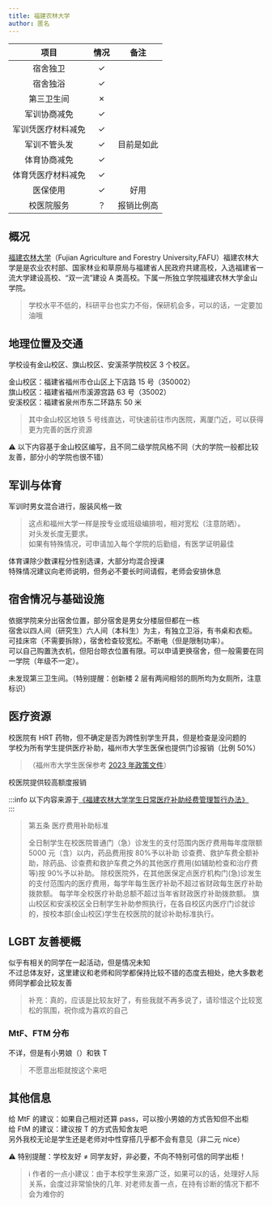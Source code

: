 ```yaml
---
title: 福建农林大学
author: 匿名
---
```


|        项目        | 情况 |    备注    |
| :----------------: | :--: | :--------: |
|      宿舍独卫      |  ✓   |            |
|      宿舍独浴      |  ✓   |            |
|     第三卫生间     |  ✗   |            |
|    军训协商减免    |  ✓   |            |
| 军训凭医疗材料减免 |  ✓   |            |
|    军训不管头发    |  ✓   | 目前是如此 |
|    体育协商减免    |  ✓   |            |
| 体育凭医疗材料减免 |  ✓   |            |
|      医保使用      |  ✓   |    好用    |
|     校医院服务     |  ？  | 报销比例高 |

## 概况

[福建农林大学](https://www.fafu.edu.cn/)（Fujian Agriculture and Forestry University,FAFU）福建农林大学是是农业农村部、国家林业和草原局与福建省人民政府共建高校，入选福建省一流大学建设高校、“双一流”建设 A 类高校。下属一所独立学院福建农林大学金山学院。

> 学校水平不低的，科研平台也实力不俗，保研机会多，可以的话，一定要加油哦

## 地理位置及交通

学校设有金山校区、旗山校区、安溪茶学院校区 3 个校区。

金山校区：福建省福州市仓山区上下店路 15 号（350002）  
旗山校区：福建省福州市溪源宫路 63 号（35002）  
安溪校区：福建省泉州市东二环路东 50 米

> 其中金山校区地铁 5 号线直达，可快速前往市内医院，离厦门近，可以获得更为完善的医疗资源

⚠️ 以下内容基于金山校区编写，且不同二级学院风格不同（大的学院一般都比较友善，部分小的学院也很不错）

## 军训与体育

军训时男女混合进行，服装风格一致

> 这点和福州大学一样是按专业或班级编排啦，相对宽松（注意防晒）。  
> 对头发长度无要求。  
> 如果有特殊情况，可申请加入每个学院的后勤组，有医学证明最佳

体育课除少数课程分性别选课，大部分均混合授课  
特殊情况建议向老师说明，但务必不要长时间请假，老师会安排休息

## 宿舍情况与基础设施

依据学院来分出宿舍位置，部分宿舍是男女分楼层但都在一栋  
宿舍以四人间（研究生）六人间（本科生）为主，有独立卫浴，有书桌和衣柜。  
可挂床帘（不需要拆除），宿舍检查较宽松。不断电（但是限制功率）。  
可以自己购置洗衣机，但阳台晾衣位置有限。可以申请更换宿舍，但一般需要在同一学院（年级不一定）。

未发现第三卫生间。（特别提醒：创新楼 2 层有两间相邻的厕所均为女厕所，注意标识）

## 医疗资源

校医院有 HRT 药物，但不确定是否为跨性别学生开具，但是检查是没问题的  
学校为所有学生提供医疗补助，福州市大学生医保也提供门诊报销（比例 50%）

> （福州市大学生医保参考 [2023 年政策文件](https://www.fuzhou.gov.cn/zfxxgkzl/szfbmjxsqxxgk/szfbmxxgk/fzsylbzj/zfxxgkml/zcwj/202306/t20230629_4629171.htm)）

校医院提供较高额度报销

:::info
以下内容来源于[《福建农林大学学生日常医疗补助经费管理暂行办法》](https://hqc.fafu.edu.cn/31/31/c12279a340273/page.htm)  
:::

> 第五条 医疗费用补助标准
>
> 全日制学生在校医院普通门（急）诊发生的支付范围内医疗费用每年度限额 5000 元（含）以内，药品费用按 80%予以补助
> 诊查费、救护车费全额补助，除药品、诊查费和救护车费之外的其他医疗费用(如辅助检查和治疗费等)按 90%予以补助。
> 除校医院外，在其他医保定点医疗机构门(急)诊发生的支付范围内的医疗费用，每学年每生医疗补助不超过省财政每生医疗补助拨款额。
> 每学年全校医疗补助总额不超过当年省财政医疗补助拨款额。
> 旗山校区和安溪校区全日制学生补助参照执行，在各自校区内医疗门诊就诊的，按校本部(金山校区)学生在校医院的就诊补助标准执行。

## LGBT 友善梗概

似乎有相关的同学在一起活动，但是情况未知  
不过总体友好，这里建议和老师和同学都保持比较不错的态度去相处，绝大多数老师同学都会比较友善

> 补充：真的，应该是比较友好了，有些我就不再多说了，请珍惜这个比较宽松的氛围，祝你成为喜欢的自己

### MtF、FTM 分布

不详，但是有小男娘（）和铁 T

> 不愿意出柜就按这个来吧

## 其他信息

给 MtF 的建议：如果自己相对还算 pass，可以按小男娘的方式告知但不出柜  
给 FtM 的建议：建议按 T 的方式告知舍友吧  
另外我校无论是学生还是老师对中性穿搭几乎都不会有意见（非二元 nice）

⚠️ 特别提醒：学校友好 ≠ 同学友好，非必要，不向不特别可信的同学出柜！

> ℹ️ 作者的一点小建议：由于本校学生来源广泛，如果可以的话，处理好人际关系，会度过非常愉快的几年.
> 对老师友善一点，在持有诊断的情况下都不会为难你的
